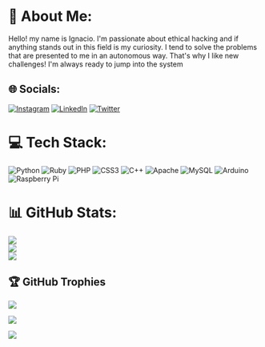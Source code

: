 # 💫 About Me:
Hello! my name is Ignacio. I'm passionate about ethical hacking and if anything stands out in this field is my curiosity. I tend to solve the problems that are presented to me in an autonomous way. That's why I like new challenges! I'm always ready to jump into the system


## 🌐 Socials:
[![Instagram](https://img.shields.io/badge/Instagram-%23E4405F.svg?logo=Instagram&logoColor=white)](https://instagram.com/Igna_Arra) [![LinkedIn](https://img.shields.io/badge/LinkedIn-%230077B5.svg?logo=linkedin&logoColor=white)](https://linkedin.com/in/ignacioarra) [![Twitter](https://img.shields.io/badge/Twitter-%231DA1F2.svg?logo=Twitter&logoColor=white)](https://twitter.com/ignacioarra4) 

# 💻 Tech Stack:
![Python](https://img.shields.io/badge/python-3670A0?style=for-the-badge&logo=python&logoColor=ffdd54) ![Ruby](https://img.shields.io/badge/ruby-%23CC342D.svg?style=for-the-badge&logo=ruby&logoColor=white) ![PHP](https://img.shields.io/badge/php-%23777BB4.svg?style=for-the-badge&logo=php&logoColor=white) ![CSS3](https://img.shields.io/badge/css3-%231572B6.svg?style=for-the-badge&logo=css3&logoColor=white) ![C++](https://img.shields.io/badge/c++-%2300599C.svg?style=for-the-badge&logo=c%2B%2B&logoColor=white) ![Apache](https://img.shields.io/badge/apache-%23D42029.svg?style=for-the-badge&logo=apache&logoColor=white) ![MySQL](https://img.shields.io/badge/mysql-%2300f.svg?style=for-the-badge&logo=mysql&logoColor=white) ![Arduino](https://img.shields.io/badge/-Arduino-00979D?style=for-the-badge&logo=Arduino&logoColor=white) ![Raspberry Pi](https://img.shields.io/badge/-RaspberryPi-C51A4A?style=for-the-badge&logo=Raspberry-Pi)
# 📊 GitHub Stats:
![](https://github-readme-stats.vercel.app/api?username=Ignacio-Arra&theme=vision-friendly-dark&hide_border=true&include_all_commits=true&count_private=true)<br/>
![](https://github-readme-streak-stats.herokuapp.com/?user=Ignacio-Arra&theme=vision-friendly-dark&hide_border=true)<br/>
![](https://github-readme-stats.vercel.app/api/top-langs/?username=Ignacio-Arra&theme=vision-friendly-dark&hide_border=true&include_all_commits=true&count_private=true&layout=compact)

## 🏆 GitHub Trophies
![](https://github-profile-trophy.vercel.app/?username=Ignacio-Arra&theme=radical&no-frame=false&no-bg=true&margin-w=4)

![](https://quotes-github-readme.vercel.app/api?type=horizontal&theme=dark)

[![](https://visitcount.itsvg.in/api?id=Ignacio-Arra&icon=0&color=0)](https://visitcount.itsvg.in)
